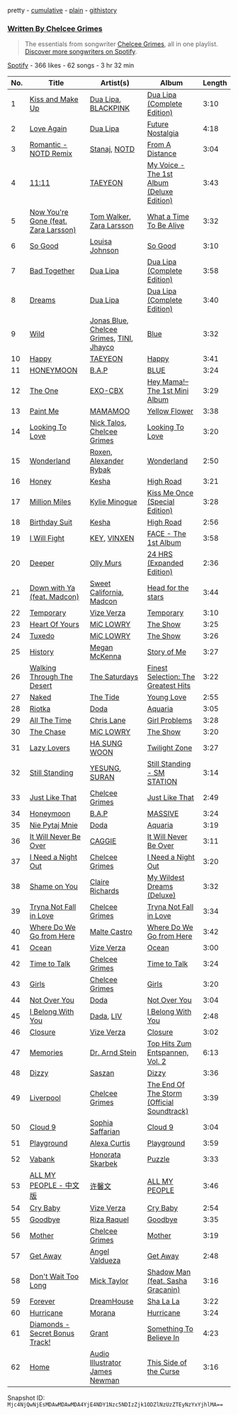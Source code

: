 pretty - [cumulative](/playlists/cumulative/37i9dQZF1EFF9vcF2v630V.md) - [plain](/playlists/plain/37i9dQZF1EFF9vcF2v630V) - [githistory](https://github.githistory.xyz/mackorone/spotify-playlist-archive/blob/main/playlists/plain/37i9dQZF1EFF9vcF2v630V)

### [Written By Chelcee Grimes](https://open.spotify.com/playlist/37i9dQZF1EFF9vcF2v630V)

> The essentials from songwriter <a href="https://artists.spotify.com/songwriter/2H7rfzRpsqXkc2FPOlv123">Chelcee Grimes</a>, all in one playlist\. <a href="spotify:genre:0JQ5DAqbMKFSCjnQr8QZ3O">Discover more songwriters on Spotify</a>.

[Spotify](https://open.spotify.com/user/spotify) - 366 likes - 62 songs - 3 hr 32 min

| No. | Title | Artist(s) | Album | Length |
|---|---|---|---|---|
| 1 | [Kiss and Make Up](https://open.spotify.com/track/13hvHEstJ4sNbzdroPrPI3) | [Dua Lipa](https://open.spotify.com/artist/6M2wZ9GZgrQXHCFfjv46we), [BLACKPINK](https://open.spotify.com/artist/41MozSoPIsD1dJM0CLPjZF) | [Dua Lipa \(Complete Edition\)](https://open.spotify.com/album/2wKlXxlwYDByrGY1aAUh6o) | 3:10 |
| 2 | [Love Again](https://open.spotify.com/track/4rPkN1FMzQyFNP9cLUGIIB) | [Dua Lipa](https://open.spotify.com/artist/6M2wZ9GZgrQXHCFfjv46we) | [Future Nostalgia](https://open.spotify.com/album/7fJJK56U9fHixgO0HQkhtI) | 4:18 |
| 3 | [Romantic \- NOTD Remix](https://open.spotify.com/track/7e6FvCvngX5job1PUYIIIL) | [Stanaj](https://open.spotify.com/artist/3zrUX1hQrUB9aXcOiyQLmN), [NOTD](https://open.spotify.com/artist/5jAMCwdNHWr7JThxtMuEyy) | [From A Distance](https://open.spotify.com/album/2ekHnPrPK0Fqxt0mSGDbZs) | 3:04 |
| 4 | [11:11](https://open.spotify.com/track/67QGnT1Vdfuuy4HkLTUVjj) | [TAEYEON](https://open.spotify.com/artist/3qNVuliS40BLgXGxhdBdqu) | [My Voice \- The 1st Album \(Deluxe Edition\)](https://open.spotify.com/album/7MG0bxf0ZFsAyej9W3XzTO) | 3:43 |
| 5 | [Now You're Gone \(feat\. Zara Larsson\)](https://open.spotify.com/track/2oVoSgGAlog02WQ2pLCxcT) | [Tom Walker](https://open.spotify.com/artist/7z2avKuuiMAT4XZJFv8Rvh), [Zara Larsson](https://open.spotify.com/artist/1Xylc3o4UrD53lo9CvFvVg) | [What a Time To Be Alive](https://open.spotify.com/album/3Qa0qW4ged1J4HGeLXbFsC) | 3:32 |
| 6 | [So Good](https://open.spotify.com/track/20js7QbHkIuzrgecUTPfl7) | [Louisa Johnson](https://open.spotify.com/artist/5IHqlcCbQkyhWl0KmIwgeq) | [So Good](https://open.spotify.com/album/0nuSy7w6zQ5Rzu3PW4Ya1R) | 3:10 |
| 7 | [Bad Together](https://open.spotify.com/track/4O2mz1CYlIwaYbUV93eHKZ) | [Dua Lipa](https://open.spotify.com/artist/6M2wZ9GZgrQXHCFfjv46we) | [Dua Lipa \(Complete Edition\)](https://open.spotify.com/album/2wKlXxlwYDByrGY1aAUh6o) | 3:58 |
| 8 | [Dreams](https://open.spotify.com/track/6VMqlhUv1V98yKas8xMefk) | [Dua Lipa](https://open.spotify.com/artist/6M2wZ9GZgrQXHCFfjv46we) | [Dua Lipa \(Complete Edition\)](https://open.spotify.com/album/2wKlXxlwYDByrGY1aAUh6o) | 3:40 |
| 9 | [Wild](https://open.spotify.com/track/1kEc9ep3rFqhwG4OlqbjLH) | [Jonas Blue](https://open.spotify.com/artist/1HBjj22wzbscIZ9sEb5dyf), [Chelcee Grimes](https://open.spotify.com/artist/1YQf1satVqyqSOp5FUvDKx), [TINI](https://open.spotify.com/artist/7vXDAI8JwjW531ouMGbfcp), [Jhayco](https://open.spotify.com/artist/6nVcHLIgY5pE2YCl8ubca1) | [Blue](https://open.spotify.com/album/2xZSrcBmvMw9Y8hac6xU7L) | 3:32 |
| 10 | [Happy](https://open.spotify.com/track/459mRPsscVLMvVL59gr7EM) | [TAEYEON](https://open.spotify.com/artist/3qNVuliS40BLgXGxhdBdqu) | [Happy](https://open.spotify.com/album/1nPB6o7EjGvUORXlnioEPk) | 3:41 |
| 11 | [HONEYMOON](https://open.spotify.com/track/18yMTj71QJwQkybGfhYcaY) | [B.A.P](https://open.spotify.com/artist/6kxCoNfY6U1eP0Yc88phvk) | [BLUE](https://open.spotify.com/album/3rz2cmoTK4j3hpuTfeRSRn) | 3:24 |
| 12 | [The One](https://open.spotify.com/track/53LEFZFqPLoN0tWwaTk17C) | [EXO\-CBX](https://open.spotify.com/artist/3Lz3vEN23Fw0hIelrYEzUD) | [Hey Mama!– The 1st Mini Album](https://open.spotify.com/album/7qXTHawuBsARg5NdkZM5cU) | 3:29 |
| 13 | [Paint Me](https://open.spotify.com/track/0UjE0j9KOcI3aZbivMRE3K) | [MAMAMOO](https://open.spotify.com/artist/0XATRDCYuuGhk0oE7C0o5G) | [Yellow Flower](https://open.spotify.com/album/00A1XYsx9tgJGnIHVn1X9u) | 3:38 |
| 14 | [Looking To Love](https://open.spotify.com/track/4FsYQpa38VDIUFdYqU0EYu) | [Nick Talos](https://open.spotify.com/artist/5pCzC0BOLY2MpqYr1qksg2), [Chelcee Grimes](https://open.spotify.com/artist/1YQf1satVqyqSOp5FUvDKx) | [Looking To Love](https://open.spotify.com/album/2zCt9h73d9uznlQSibu6Qh) | 3:20 |
| 15 | [Wonderland](https://open.spotify.com/track/2nLS48VLLSsZTw2e4bVJ8o) | [Roxen](https://open.spotify.com/artist/6KCxe5mJlHDJlKEXbNFLsP), [Alexander Rybak](https://open.spotify.com/artist/3LLNDXrxL4uxXtnUJS5XWM) | [Wonderland](https://open.spotify.com/album/282XaxNiNZggEVcTusGRTt) | 2:50 |
| 16 | [Honey](https://open.spotify.com/track/4T3nfbJ0G6uwNOdhygapfu) | [Kesha](https://open.spotify.com/artist/6LqNN22kT3074XbTVUrhzX) | [High Road](https://open.spotify.com/album/4HZ195qaMlhiKebUtF36ni) | 3:21 |
| 17 | [Million Miles](https://open.spotify.com/track/1Y7GyVbTNyIVBJr25hmVxm) | [Kylie Minogue](https://open.spotify.com/artist/4RVnAU35WRWra6OZ3CbbMA) | [Kiss Me Once \(Special Edition\)](https://open.spotify.com/album/6RCOAR93Gi157qwW771xFG) | 3:28 |
| 18 | [Birthday Suit](https://open.spotify.com/track/41DBopd0o6IX2N8sjTE0AJ) | [Kesha](https://open.spotify.com/artist/6LqNN22kT3074XbTVUrhzX) | [High Road](https://open.spotify.com/album/4HZ195qaMlhiKebUtF36ni) | 2:56 |
| 19 | [I Will Fight](https://open.spotify.com/track/0X1bdT5WEYL2wtAvNDsbt9) | [KEY](https://open.spotify.com/artist/6XXKPxRX2WWPPtfodzpc2v), [VINXEN](https://open.spotify.com/artist/4T6xiCykTP9rCNaEPU7D4q) | [FACE \- The 1st Album](https://open.spotify.com/album/60ySfrb8zjJooMlVbpWGHG) | 3:58 |
| 20 | [Deeper](https://open.spotify.com/track/27oOAuxSK69G8PN3UrkeoA) | [Olly Murs](https://open.spotify.com/artist/3whuHq0yGx60atvA2RCVRW) | [24 HRS \(Expanded Edition\)](https://open.spotify.com/album/3EeOsvEKHv6dyG2x2XZJ6Q) | 2:36 |
| 21 | [Down with Ya \(feat\. Madcon\)](https://open.spotify.com/track/6t43w43IpQxBt5IrEUqgdy) | [Sweet California](https://open.spotify.com/artist/0D48D7HFC7NtWKftvsDIXq), [Madcon](https://open.spotify.com/artist/6c4sUNBgdonFJz8Kx2VsGz) | [Head for the stars](https://open.spotify.com/album/2pvzF6KG5eCbmSTgmTTiHe) | 3:44 |
| 22 | [Temporary](https://open.spotify.com/track/5lolDjzgFQm7t27CwnRekB) | [Vize Verza](https://open.spotify.com/artist/7866WqAIb0XvXRlRPTUCir) | [Temporary](https://open.spotify.com/album/0G6d32qLhiRE0tbFk4PxK1) | 3:10 |
| 23 | [Heart Of Yours](https://open.spotify.com/track/7gtPeJcz77AaxCDokiySwl) | [MiC LOWRY](https://open.spotify.com/artist/0AJUYWKztkg5dnrHDIBv47) | [The Show](https://open.spotify.com/album/3cRJXGmJYvaKfwnDlMVjqi) | 3:25 |
| 24 | [Tuxedo](https://open.spotify.com/track/5wEnFcmoUs8ExWLhJlxlxd) | [MiC LOWRY](https://open.spotify.com/artist/0AJUYWKztkg5dnrHDIBv47) | [The Show](https://open.spotify.com/album/3cRJXGmJYvaKfwnDlMVjqi) | 3:26 |
| 25 | [History](https://open.spotify.com/track/1OA8mjWFtbYqGHEP4N5lUd) | [Megan McKenna](https://open.spotify.com/artist/0aAQxfnyKfbTRfkUfxSCIu) | [Story of Me](https://open.spotify.com/album/6sbx4lCpIoLgk9LBGMpwMe) | 3:27 |
| 26 | [Walking Through The Desert](https://open.spotify.com/track/6nAnpLRB9KQPg2juqXbzHe) | [The Saturdays](https://open.spotify.com/artist/15qI5w4XJFLRMwOp2VrlD5) | [Finest Selection: The Greatest Hits](https://open.spotify.com/album/3LwLqcW85aPAOIZz6qH4MJ) | 3:22 |
| 27 | [Naked](https://open.spotify.com/track/7wM5hNcY1bLFUmZKp9mKkw) | [The Tide](https://open.spotify.com/artist/6cXVCUCVlW1JSPxRHoelTb) | [Young Love](https://open.spotify.com/album/0NKH3ImlF1nODufKjyYpqT) | 2:55 |
| 28 | [Riotka](https://open.spotify.com/track/0qz3ec9XhWJgMNddMlgoD6) | [Doda](https://open.spotify.com/artist/3Gln8Jmda3Nb94qAMPyn4A) | [Aquaria](https://open.spotify.com/album/3FaKZInkisRAjTCc6nKyrv) | 3:05 |
| 29 | [All The Time](https://open.spotify.com/track/20k8E1XXdBdBJPQJq0G5YI) | [Chris Lane](https://open.spotify.com/artist/68abRTdO4meYReMWHvBYb0) | [Girl Problems](https://open.spotify.com/album/4HUIhXljD7mEOJDEn9ytCC) | 3:28 |
| 30 | [The Chase](https://open.spotify.com/track/0FZlnRFL7ZgzGdnC4BKt4S) | [MiC LOWRY](https://open.spotify.com/artist/0AJUYWKztkg5dnrHDIBv47) | [The Show](https://open.spotify.com/album/3cRJXGmJYvaKfwnDlMVjqi) | 3:20 |
| 31 | [Lazy Lovers](https://open.spotify.com/track/1v7XmP992YPIdBhMlknnBL) | [HA SUNG WOON](https://open.spotify.com/artist/3OBkZ9NG8F0Fn4oNpg0yuU) | [Twilight Zone](https://open.spotify.com/album/5icIasbyaQwyG6ptiThzzt) | 3:27 |
| 32 | [Still Standing](https://open.spotify.com/track/4zUhhxvvoVMH4mZ1fdr2ld) | [YESUNG](https://open.spotify.com/artist/4hyF8Vtc73RYJr3RgTE2Zf), [SURAN](https://open.spotify.com/artist/1mORehSVEd7lcaT2d7Sl2K) | [Still Standing \- SM STATION](https://open.spotify.com/album/24CLUCxTxhwygLoY8gEMNy) | 3:14 |
| 33 | [Just Like That](https://open.spotify.com/track/3UENMxXGcezMRDxpBPdMbn) | [Chelcee Grimes](https://open.spotify.com/artist/1YQf1satVqyqSOp5FUvDKx) | [Just Like That](https://open.spotify.com/album/78ZOrEwPBjbrPO6eYaYN87) | 2:49 |
| 34 | [Honeymoon](https://open.spotify.com/track/2bzv4zdBugbECUkWU3upM9) | [B.A.P](https://open.spotify.com/artist/6kxCoNfY6U1eP0Yc88phvk) | [MASSIVE](https://open.spotify.com/album/4uxJa8tBMhBLA49owkf4gK) | 3:24 |
| 35 | [Nie Pytaj Mnie](https://open.spotify.com/track/7eQQZnk2eYukRlWSN771gl) | [Doda](https://open.spotify.com/artist/3Gln8Jmda3Nb94qAMPyn4A) | [Aquaria](https://open.spotify.com/album/3FaKZInkisRAjTCc6nKyrv) | 3:19 |
| 36 | [It Will Never Be Over](https://open.spotify.com/track/2qjxsqWn39qiIAdMeBnZF2) | [CAGGIE](https://open.spotify.com/artist/1heHpKKrCRibu4H4CjNjAD) | [It Will Never Be Over](https://open.spotify.com/album/6YHTdr373eX4wZQjDSonNS) | 3:11 |
| 37 | [I Need a Night Out](https://open.spotify.com/track/0desJH8bu68LRIzBCe3Cnv) | [Chelcee Grimes](https://open.spotify.com/artist/1YQf1satVqyqSOp5FUvDKx) | [I Need a Night Out](https://open.spotify.com/album/0HhYDwhESPSeuyDjVxGRBV) | 3:20 |
| 38 | [Shame on You](https://open.spotify.com/track/5lt7oJ8gR64dbPSlptVOqb) | [Claire Richards](https://open.spotify.com/artist/2YoYDF80se1baOnPA7T6Pm) | [My Wildest Dreams \(Deluxe\)](https://open.spotify.com/album/3r7DvhjGgF3Wwkp3QZ1njf) | 3:32 |
| 39 | [Tryna Not Fall in Love](https://open.spotify.com/track/7Haes1NHgFQ4DkVjtbHUzd) | [Chelcee Grimes](https://open.spotify.com/artist/1YQf1satVqyqSOp5FUvDKx) | [Tryna Not Fall in Love](https://open.spotify.com/album/1qT5T3OVuOAIQxTwvm0QY7) | 3:34 |
| 40 | [Where Do We Go from Here](https://open.spotify.com/track/0BH0lfTcEUUlTf9GjuS2MF) | [Malte Castro](https://open.spotify.com/artist/2lPlzhzb48iN2IMxmjMPZ8) | [Where Do We Go from Here](https://open.spotify.com/album/6D8nN0cdKR6Ds9tyKHdNVw) | 3:42 |
| 41 | [Ocean](https://open.spotify.com/track/2bHxKHKbxE3EqooAFKdeeZ) | [Vize Verza](https://open.spotify.com/artist/7866WqAIb0XvXRlRPTUCir) | [Ocean](https://open.spotify.com/album/72HIHxLnpFuAUWkBK81gyi) | 3:00 |
| 42 | [Time to Talk](https://open.spotify.com/track/3DnDAM5WZoGSiRgWfRbuAh) | [Chelcee Grimes](https://open.spotify.com/artist/1YQf1satVqyqSOp5FUvDKx) | [Time to Talk](https://open.spotify.com/album/3rKYywObSNQIhq4nulJld4) | 3:24 |
| 43 | [Girls](https://open.spotify.com/track/3p8sr6dPBa86KDMcup7q5P) | [Chelcee Grimes](https://open.spotify.com/artist/1YQf1satVqyqSOp5FUvDKx) | [Girls](https://open.spotify.com/album/6pwVv0Pf79ITNQaiAz796u) | 3:20 |
| 44 | [Not Over You](https://open.spotify.com/track/4iLQ5KX7IYsqlaDNWL8xqf) | [Doda](https://open.spotify.com/artist/3Gln8Jmda3Nb94qAMPyn4A) | [Not Over You](https://open.spotify.com/album/1cJSPEAABSatHfV2pwXBPG) | 3:04 |
| 45 | [I Belong With You](https://open.spotify.com/track/4ZuLCd1A2WRgzNj51thB0M) | [Dada](https://open.spotify.com/artist/03FagtGSQn7UpUflscKmsX), [LIV](https://open.spotify.com/artist/7teUw80MXDDZlELFKbJsuz) | [I Belong With You](https://open.spotify.com/album/3fB22NjWfNboC9rGEbBrmG) | 2:48 |
| 46 | [Closure](https://open.spotify.com/track/6jIJGY708HktwKqBe4LHeS) | [Vize Verza](https://open.spotify.com/artist/7866WqAIb0XvXRlRPTUCir) | [Closure](https://open.spotify.com/album/3AgzZrEeCYpaWgmVrik9jZ) | 3:02 |
| 47 | [Memories](https://open.spotify.com/track/410nVRhyCAa4acMVB031iC) | [Dr\. Arnd Stein](https://open.spotify.com/artist/1ImmZaVk1stF4WEhz4CzaS) | [Top Hits Zum Entspannen, Vol\. 2](https://open.spotify.com/album/1lXRiGoCxvwxHjxokKDYW7) | 6:13 |
| 48 | [Dizzy](https://open.spotify.com/track/6RQzfmZSfGZ0jgvG2DJp0d) | [Saszan](https://open.spotify.com/artist/4AAUtbgySy6IcOCIVl6g5r) | [Dizzy](https://open.spotify.com/album/1nojYUUt3enwz0qoR4pPJ9) | 3:36 |
| 49 | [Liverpool](https://open.spotify.com/track/1OFKUwul0KnJA4v4em3rso) | [Chelcee Grimes](https://open.spotify.com/artist/1YQf1satVqyqSOp5FUvDKx) | [The End Of The Storm \(Official Soundtrack\)](https://open.spotify.com/album/1WmdszaBk5ksWMRLar99TC) | 3:39 |
| 50 | [Cloud 9](https://open.spotify.com/track/0ijO1PJmUZ3xyQCJoPiL2f) | [Sophia Saffarian](https://open.spotify.com/artist/3OYpczYjEISLcctUwoRWM3) | [Cloud 9](https://open.spotify.com/album/6ZeBIX2GhNkmYH57rwrzZa) | 3:04 |
| 51 | [Playground](https://open.spotify.com/track/4XOt0iwNTXhIRY7pEwCrkx) | [Alexa Curtis](https://open.spotify.com/artist/3LT9ZwcBwm9dNIXnReLknF) | [Playground](https://open.spotify.com/album/2TQrRtp7JxUtRun0Z5U3Z9) | 3:59 |
| 52 | [Vabank](https://open.spotify.com/track/7mlveqBsHCR5a9SEDVo7lS) | [Honorata Skarbek](https://open.spotify.com/artist/05Fgqq7GfWeNol1TR5H3og) | [Puzzle](https://open.spotify.com/album/1Vdso29GjI3NKulPRhGSeX) | 3:33 |
| 53 | [ALL MY PEOPLE \- 中文版](https://open.spotify.com/track/5QzzgDutL6lCfL8r9oB6NL) | [许馨文](https://open.spotify.com/artist/0Jvi0y59ruUoFx588uY6SV) | [ALL MY PEOPLE](https://open.spotify.com/album/5horZvhbK2RHcYZayVHpe3) | 3:46 |
| 54 | [Cry Baby](https://open.spotify.com/track/3QQKbpLfV89Jcl33vWrIWI) | [Vize Verza](https://open.spotify.com/artist/7866WqAIb0XvXRlRPTUCir) | [Cry Baby](https://open.spotify.com/album/6IqhUb6X6WWRm2hde1MiyT) | 2:54 |
| 55 | [Goodbye](https://open.spotify.com/track/3hyhiK6GT3I5e2pJBOT2yc) | [Riza Raquel](https://open.spotify.com/artist/4e9Vcf27riqB6oA9IgWSpb) | [Goodbye](https://open.spotify.com/album/5Ot1evmXCckrToeHdqslPG) | 3:35 |
| 56 | [Mother](https://open.spotify.com/track/6w0UT19dw0IRWtLMQyn1Sq) | [Chelcee Grimes](https://open.spotify.com/artist/1YQf1satVqyqSOp5FUvDKx) | [Mother](https://open.spotify.com/album/3PzaUA5NnjrDsDECx5tcSe) | 3:19 |
| 57 | [Get Away](https://open.spotify.com/track/01dbqbILV6Xp0omwxIZFOY) | [Angel Valdueza](https://open.spotify.com/artist/3JZKtORRzaYbEpTpp3H5RK) | [Get Away](https://open.spotify.com/album/14PTHi9hgtGbIGno1Rgpv6) | 2:48 |
| 58 | [Don't Wait Too Long](https://open.spotify.com/track/5yUG1UgHD2LjpuQkJjOlJu) | [Mick Taylor](https://open.spotify.com/artist/6ZPpBAJedSOL5r7e4t3WMY) | [Shadow Man \(feat\. Sasha Gracanin\)](https://open.spotify.com/album/5debPYP5vc7Cl4gJE3hbpT) | 3:16 |
| 59 | [Forever](https://open.spotify.com/track/1s6D3PQHOlpmylZqT0NjQi) | [DreamHouse](https://open.spotify.com/artist/3JLTTXtAd1NzSPTMXGJEfK) | [Sha La La](https://open.spotify.com/album/4cEGZCz6TdHTqhQkSdonoD) | 3:22 |
| 60 | [Hurricane](https://open.spotify.com/track/5Ro4XYBG7ZED9IAWh2v0Qs) | [Morana](https://open.spotify.com/artist/36krahH0YDL5Md6rpRUkP6) | [Hurricane](https://open.spotify.com/album/0l4IrKrrpuV5PMoVLJCjhT) | 3:24 |
| 61 | [Diamonds \- Secret Bonus Track!](https://open.spotify.com/track/2AZsIgKo8s1gBdpoegvGdd) | [Grant](https://open.spotify.com/artist/1hTSQPidbmRHNVwak6jthu) | [Something To Believe In](https://open.spotify.com/album/4SJWnPQrZNpNu4hVHMIw2i) | 4:23 |
| 62 | [Home](https://open.spotify.com/track/5nRceu5UXYgAKYPJO87DYG) | [Audio Illustrator James Newman](https://open.spotify.com/artist/7bN53jxGeZW8mOmBPZzMdd) | [This Side of the Curse](https://open.spotify.com/album/5SnaMrXmisUfKVQ3cecjtf) | 3:16 |

Snapshot ID: `Mjc4NjQwNjEsMDAwMDAwMDA4YjE4NDY1Nzc5NDIzZjk1ODZlNzUzZTEyNzYxYjhlMA==`
